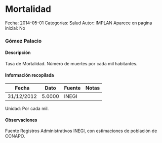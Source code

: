 Mortalidad
=====

Fecha: 2014-05-01
Categorías: Salud
Autor: IMPLAN
Aparece en pagina inicial: No

### Gómez Palacio

#### Descripción

Tasa de Mortalidad. Número de muertes por cada mil habitantes.

<!-- break -->

#### Información recopilada

<table class="table table-hover table-bordered matriz">
  <thead>
    <tr><th>Fecha</th><th>Dato</th><th>Fuente</th><th>Notas</th></tr>
  </thead>
  <tbody>
    <tr><td class="centrado">31/12/2012</td><td class="derecha">5.0000</td><td>INEGI</td><td></td></tr>
  </tbody>
</table>

Unidad: Por cada mil.

#### Observaciones

Fuente Registros Administrativos INEGI, con estimaciones de población de CONAPO.
